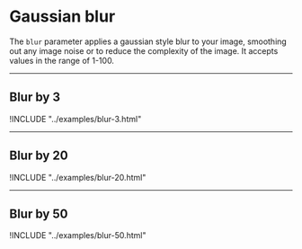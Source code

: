# Gaussian blur

The `blur` parameter applies a gaussian style blur to your image, smoothing out any image noise or to reduce the complexity of the image. It accepts values in the range of 1-100.

---

## Blur by 3

!INCLUDE "../examples/blur-3.html"

---

## Blur by 20

!INCLUDE "../examples/blur-20.html"

---

## Blur by 50

!INCLUDE "../examples/blur-50.html"